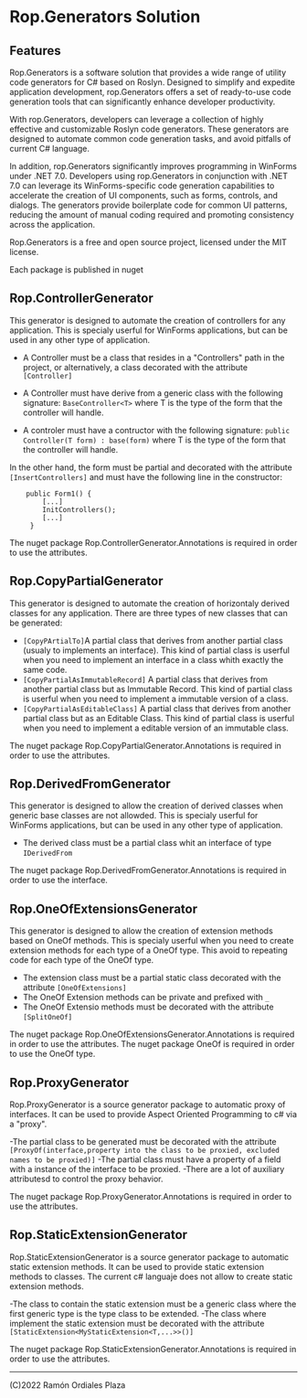 ﻿# Rop.Generators Solution

Features
--------

Rop.Generators is a software solution that provides a wide range of utility code generators for C# based on Roslyn. 
Designed to simplify and expedite application development, rop.Generators offers a set of ready-to-use code generation tools
that can significantly enhance developer productivity.

With rop.Generators, developers can leverage a collection of highly effective and customizable Roslyn code generators. 
These generators are designed to automate common code generation tasks, and avoid pitfalls of current C# language.

In addition, rop.Generators significantly improves programming in WinForms under .NET 7.0. 
Developers using rop.Generators in conjunction with .NET 7.0 can leverage its WinForms-specific code generation capabilities
to accelerate the creation of UI components, such as forms, controls, and dialogs. 
The generators provide boilerplate code for common UI patterns, reducing the amount of manual coding required and promoting consistency across the application.

Rop.Generators is a free and open source project, licensed under the MIT license.

Each package is published in nuget

Rop.ControllerGenerator 
------------------------
This generator is designed to automate the creation of controllers for any application.
This is specialy userful for WinForms applications, but can be used in any other type of application.

- A Controller must be a class that resides in a "Controllers" path in the project, or
alternatively, a class decorated with the attribute `[Controller]`

- A Controller must have derive from a generic class with the following signature:
 `BaseController<T>` where T is the type of the form that the controller will handle.

- A controler must have a contructor with the following signature:
    `public Controller(T form) : base(form)`
    where T is the type of the form that the controller will handle.

In the other hand, the form must be partial and decorated with the attribute `[InsertControllers]` and must have the following line in the constructor:
```
    public Form1() {
        [...] 
        InitControllers(); 
        [...] 
     }
```

The nuget package Rop.ControllerGenerator.Annotations is required in order to use the attributes.

Rop.CopyPartialGenerator
------------------------
This generator is designed to automate the creation of horizontaly derived classes for any application.
There are three types of new classes that can be generated:

- `[CopyPArtialTo]`A partial class that derives from another partial class (usualy to implements an interface).
  This kind of partial class is userful when you need to implement an interface in a class whith exactly the same code.
- `[CopyPartialAsImmutableRecord]` A partial class that derives from another partial class but as Immutable Record.
  This kind of partial class is userful when you need to implement a immutable version of a class.
- `[CopyPartialAsEditableClass]` A partial class that derives from another partial class but as an Editable Class.
  This kind of partial class is userful when you need to implement a editable version of an immutable class.

The nuget package Rop.CopyPartialGenerator.Annotations is required in order to use the attributes.

Rop.DerivedFromGenerator
------------------------
This generator is designed to allow the creation of derived classes when generic base classes are not allowded.
This is specialy userful for WinForms applications, but can be used in any other type of application.

- The derived class must be a partial class whit an interface of type `IDerivedFrom` 

The nuget package Rop.DerivedFromGenerator.Annotations is required in order to use the interface.

Rop.OneOfExtensionsGenerator
------------------------

This generator is designed to allow the creation of extension methods based on OneOf methods.
This is specialy userful when you need to create extension methods for each type of a OneOf type.
This avoid to repeating code for each type of the OneOf type.

- The extension class must be a partial static class decorated with the attribute `[OneOfExtensions]`
- The OneOf Extension methods can be private and prefixed with `_`
- The OneOf Extensio methods must be decorated with the attribute `[SplitOneOf]`

The nuget package Rop.OneOfExtensionsGenerator.Annotations is required in order to use the attributes.
The nuget package OneOf is required in order to use the OneOf type.

Rop.ProxyGenerator
------------------------

Rop.ProxyGenerator is a source generator package to automatic proxy of interfaces.
It can be used to provide Aspect Oriented Programming to c# via a "proxy".

-The partial class to be generated must be decorated with the attribute `[ProxyOf(interface,property into the class to be proxied, excluded names to be proxied)]` 
-The partial class must have a property of a field with a instance of the interface to be proxied.
-There are a lot of auxiliary attributesd to control the proxy behavior.

The nuget package Rop.ProxyGenerator.Annotations is required in order to use the attributes.

Rop.StaticExtensionGenerator
------------------------

Rop.StaticExtensionGenerator is a source generator package to automatic static extension methods.
It can be used to provide static extension methods to classes. The current c# languaje does not allow to create static extension methods.

-The class to contain the static extension must be a generic class where the first generic type is the type class to be extended.
-The class where implement the static extension must be decorated with the attribute `[StaticExtension<MyStaticExtension<T,...>>()]`

The nuget package Rop.StaticExtensionGenerator.Annotations is required in order to use the attributes.

 ------
 (C)2022 Ramón Ordiales Plaza
